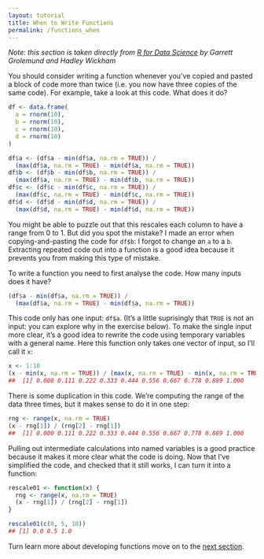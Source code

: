 ```yaml
---
layout: tutorial
title: When to Write Functions
permalink: /functions_when
---
```


*Note: this section is taken directly from [R for Data Science](http://r4ds.had.co.nz/) by Garrett Grolemund and Hadley Wickham*

You should consider writing a function whenever you’ve copied and pasted a block of code more than twice (i.e. you now have three copies of the same code). For example, take a look at this code. What does it do?

```r
df <- data.frame(
  a = rnorm(10),
  b = rnorm(10),
  c = rnorm(10),
  d = rnorm(10)
)

df$a <- (df$a - min(df$a, na.rm = TRUE)) / 
  (max(df$a, na.rm = TRUE) - min(df$a, na.rm = TRUE))
df$b <- (df$b - min(df$b, na.rm = TRUE)) / 
  (max(df$a, na.rm = TRUE) - min(df$b, na.rm = TRUE))
df$c <- (df$c - min(df$c, na.rm = TRUE)) / 
  (max(df$c, na.rm = TRUE) - min(df$c, na.rm = TRUE))
df$d <- (df$d - min(df$d, na.rm = TRUE)) / 
  (max(df$d, na.rm = TRUE) - min(df$d, na.rm = TRUE))
```
  
  You might be able to puzzle out that this rescales each column to have a range from 0 to 1. But did you spot the mistake? I made an error when copying-and-pasting the code for `df$b`: I forgot to change an `a` to a `b`. Extracting repeated code out into a function is a good idea because it prevents you from making this type of mistake.

To write a function you need to first analyse the code. How many inputs does it have?

```r
(df$a - min(df$a, na.rm = TRUE)) /
  (max(df$a, na.rm = TRUE) - min(df$a, na.rm = TRUE))
```

This code only has one input: `df$a`. (It’s a little suprisingly that `TRUE` is not an input: you can explore why in the exercise below). To make the single input more clear, it’s a good idea to rewrite the code using temporary variables with a general name. Here this function only takes one vector of input, so I’ll call it `x`:

```r
x <- 1:10
(x - min(x, na.rm = TRUE)) / (max(x, na.rm = TRUE) - min(x, na.rm = TRUE))
##  [1] 0.000 0.111 0.222 0.333 0.444 0.556 0.667 0.778 0.889 1.000
```

There is some duplication in this code. We’re computing the range of the data three times, but it makes sense to do it in one step:

```r
rng <- range(x, na.rm = TRUE)
(x - rng[1]) / (rng[2] - rng[1])
##  [1] 0.000 0.111 0.222 0.333 0.444 0.556 0.667 0.778 0.889 1.000
```

Pulling out intermediate calculations into named variables is a good practice because it makes it more clear what the code is doing. Now that I’ve simplified the code, and checked that it still works, I can turn it into a function:

```r
rescale01 <- function(x) {
  rng <- range(x, na.rm = TRUE)
  (x - rng[1]) / (rng[2] - rng[1])
}

rescale01(c(0, 5, 10))
## [1] 0.0 0.5 1.0
```

Turn learn more about developing functions move on to the [next section](http://uc-r.github.io/understanding_functions).





